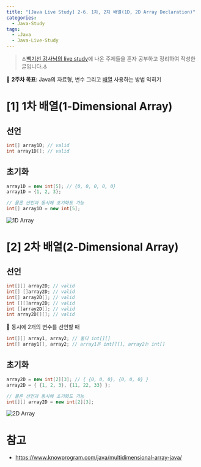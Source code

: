 ```yaml
---
title: "[Java Live Study] 2-6. 1차, 2차 배열(1D, 2D Array Declaration)"
categories:
  - Java-Study
tags:
  - ☕Java
  - Java-Live-Study
---
```


> ⚓[백기선 강사님의 live study](https://github.com/whiteship/live-study)에 나온 주제들을 혼자 공부하고 정리하여 작성한 글입니다.⚓

📌 **2주차 목표**: Java의 자료형, 변수 그리고 <u>배열</u> 사용하는 방법 익히기

# [1] 1차 배열(1-Dimensional Array)
## 선언
```java
int[] array1D; // valid
int array1D[]; // valid
```
## 초기화
```java
array1D = new int[5]; // {0, 0, 0, 0, 0}
array1D = {1, 2, 3}; 

// 물론 선언과 동시에 초기화도 가능
int[] array1D = new int[5];
```
![1D Array]({{site.url}}{{site.baseurl}}/assets/img/java-live-study/1d-array.jpg)

# [2] 2차 배열(2-Dimensional Array)
## 선언
```java
int[][] array2D; // valid
int[] []array2D; // valid
int[] array2D[]; // valid
int [][]array2D; // valid
int []array2D[]; // valid
int array2D[][]; // valid
```

🔽 동시에 2개의 변수를 선언할 때
```java
int[][] array1, array2; // 둘다 int[][]
int[] array1[], array2; // array1은 int[][], array2는 int[]
```

## 초기화
```java
array2D = new int[2][3]; // { {0, 0, 0}, {0, 0, 0} }
array2D = { {1, 2, 3}, {11, 22, 33} }; 

// 물론 선언과 동시에 초기화도 가능
int[][] array2D = new int[2][3];
```

![2D Array]({{site.url}}{{site.baseurl}}/assets/img/java-live-study/2d-array.jpg)

# 참고
- <https://www.knowprogram.com/java/multidimensional-array-java/>